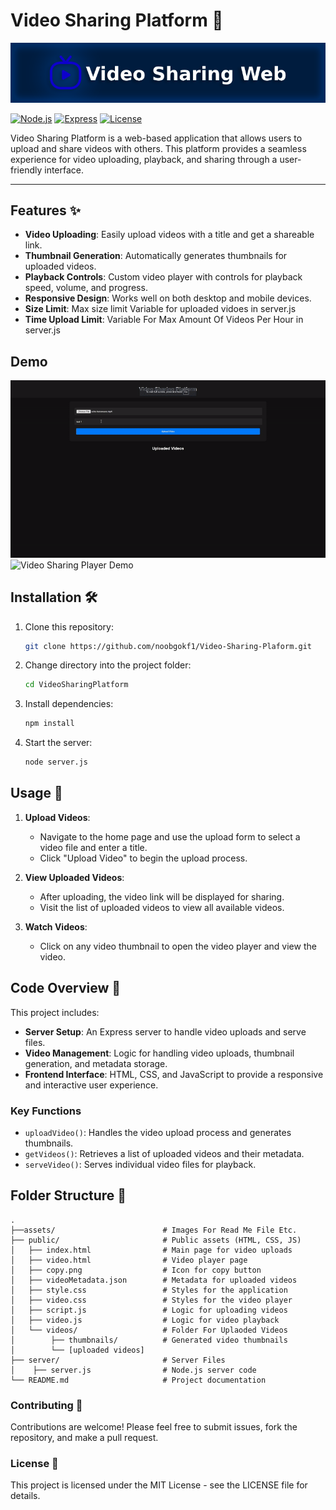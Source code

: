 # Video Sharing Platform 🎥
![Video Sharing Platform Banner](./assets/banner.png)

[![Node.js](https://img.shields.io/badge/Node.js-v16.x-brightgreen.svg)](https://nodejs.org/)
[![Express](https://img.shields.io/badge/Express-4.x-blue.svg)](https://expressjs.com/)
[![License](https://img.shields.io/badge/license-MIT-green.svg)](LICENSE)

Video Sharing Platform is a web-based application that allows users to upload and share videos with others. This platform provides a seamless experience for video uploading, playback, and sharing through a user-friendly interface.

---

## Features ✨

- **Video Uploading**: Easily upload videos with a title and get a shareable link.
- **Thumbnail Generation**: Automatically generates thumbnails for uploaded videos.
- **Playback Controls**: Custom video player with controls for playback speed, volume, and progress.
- **Responsive Design**: Works well on both desktop and mobile devices.
- **Size Limit**: Max size limit Variable for uploaded vidoes in server.js
- **Time Upload Limit**: Variable For Max Amount Of Videos Per Hour in server.js

## Demo
![Video Sharing Platform Demo](./assets/demo.gif)
![Video Sharing Player Demo](./assets/demo1.gif)

## Installation 🛠️

1. Clone this repository:
    ```bash
    git clone https://github.com/noobgokf1/Video-Sharing-Plaform.git
    ```
2. Change directory into the project folder:
    ```bash
    cd VideoSharingPlatform
    ```
3. Install dependencies:
    ```bash
    npm install
    ```
4. Start the server:
    ```bash
    node server.js
    ```

## Usage 📖

1. **Upload Videos**:
   - Navigate to the home page and use the upload form to select a video file and enter a title.
   - Click "Upload Video" to begin the upload process.

2. **View Uploaded Videos**:
   - After uploading, the video link will be displayed for sharing.
   - Visit the list of uploaded videos to view all available videos.

3. **Watch Videos**:
   - Click on any video thumbnail to open the video player and view the video.

## Code Overview 🧩

This project includes:
- **Server Setup**: An Express server to handle video uploads and serve files.
- **Video Management**: Logic for handling video uploads, thumbnail generation, and metadata storage.
- **Frontend Interface**: HTML, CSS, and JavaScript to provide a responsive and interactive user experience.

### Key Functions
- `uploadVideo()`: Handles the video upload process and generates thumbnails.
- `getVideos()`: Retrieves a list of uploaded videos and their metadata.
- `serveVideo()`: Serves individual video files for playback.

## Folder Structure 📂
```plaintext
.
├──assets/                        # Images For Read Me File Etc.
├── public/                       # Public assets (HTML, CSS, JS)
│   ├── index.html                # Main page for video uploads
│   ├── video.html                # Video player page
│   ├── copy.png                  # Icon for copy button
│   ├── videoMetadata.json        # Metadata for uploaded videos
│   ├── style.css                 # Styles for the application
│   ├── video.css                 # Styles for the video player
│   ├── script.js                 # Logic for uploading videos
│   ├── video.js                  # Logic for video playback
│   └── videos/                   # Folder For Uplaoded Videos
│        ├── thumbnails/          # Generated video thumbnails
│        └── [uploaded videos]    
├── server/                       # Server Files
│    ├── server.js                # Node.js server code
└── README.md                     # Project documentation
```
### Contributing 🤝
Contributions are welcome! Please feel free to submit issues, fork the repository, and make a pull request.

### License 📝
This project is licensed under the MIT License - see the LICENSE file for details.

